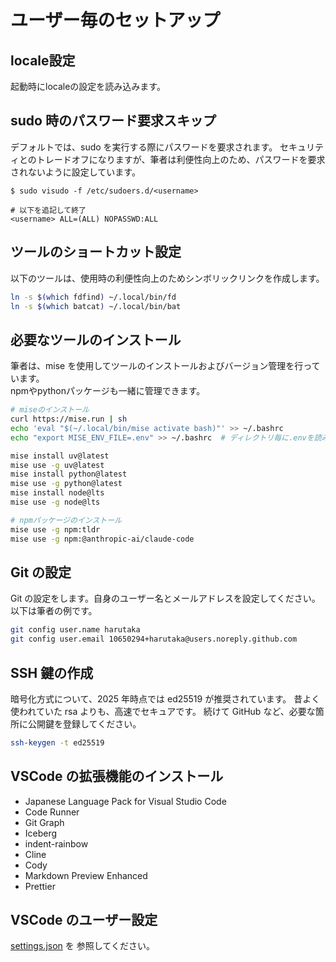 # ユーザー毎のセットアップ

## locale設定

起動時にlocaleの設定を読み込みます。


## sudo 時のパスワード要求スキップ

デフォルトでは、sudo を実行する際にパスワードを要求されます。
セキュリティとのトレードオフになりますが、筆者は利便性向上のため、パスワードを要求されないように設定しています。

```
$ sudo visudo -f /etc/sudoers.d/<username>

# 以下を追記して終了
<username> ALL=(ALL) NOPASSWD:ALL
```

## ツールのショートカット設定

以下のツールは、使用時の利便性向上のためシンボリックリンクを作成します。

```bash
ln -s $(which fdfind) ~/.local/bin/fd
ln -s $(which batcat) ~/.local/bin/bat
```

## 必要なツールのインストール

筆者は、mise を使用してツールのインストールおよびバージョン管理を行っています。  
npmやpythonパッケージも一緒に管理できます。

```bash
# miseのインストール
curl https://mise.run | sh
echo 'eval "$(~/.local/bin/mise activate bash)"' >> ~/.bashrc
echo "export MISE_ENV_FILE=.env" >> ~/.bashrc  # ディレクトリ毎に.envを読み込む(direnv機能)

mise install uv@latest
mise use -g uv@latest
mise install python@latest
mise use -g python@latest
mise install node@lts
mise use -g node@lts

# npmパッケージのインストール
mise use -g npm:tldr
mise use -g npm:@anthropic-ai/claude-code
```

## Git の設定

Git の設定をします。自身のユーザー名とメールアドレスを設定してください。
以下は筆者の例です。

```bash
git config user.name harutaka
git config user.email 10650294+harutaka@users.noreply.github.com
```

## SSH 鍵の作成

暗号化方式について、2025 年時点では ed25519 が推奨されています。
昔よく使われていた rsa よりも、高速でセキュアです。
続けて GitHub など、必要な箇所に公開鍵を登録してください。

```bash
ssh-keygen -t ed25519
```

## VSCode の拡張機能のインストール

- Japanese Language Pack for Visual Studio Code
- Code Runner
- Git Graph
- Iceberg
- indent-rainbow
- Cline
- Cody
- Markdown Preview Enhanced
- Prettier

## VSCode のユーザー設定

[settings.json](./settings.json) を 参照してください。
